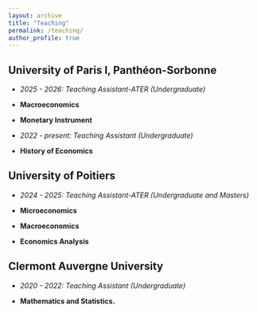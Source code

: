 ```yaml
---
layout: archive
title: "Teaching"
permalink: /teaching/
author_profile: true
---
```



## University of Paris I, Panthéon-Sorbonne 

 * *2025 - 2026: Teaching Assistant-ATER (Undergraduate)*
   
 * **Macroeconomics**
 * **Monetary Instrument**
   
* *2022 - present: Teaching Assistant (Undergraduate)*
  
 * **History of Economics**

## University of Poitiers

 * *2024 - 2025: Teaching Assistant-ATER (Undergraduate and Masters)*
  
 * **Microeconomics**
 * **Macroeconomics**
 * **Economics Analysis** 

 ## Clermont Auvergne University
 
* *2020 - 2022: Teaching Assistant (Undergraduate)*
 
 * **Mathematics and Statistics.**


